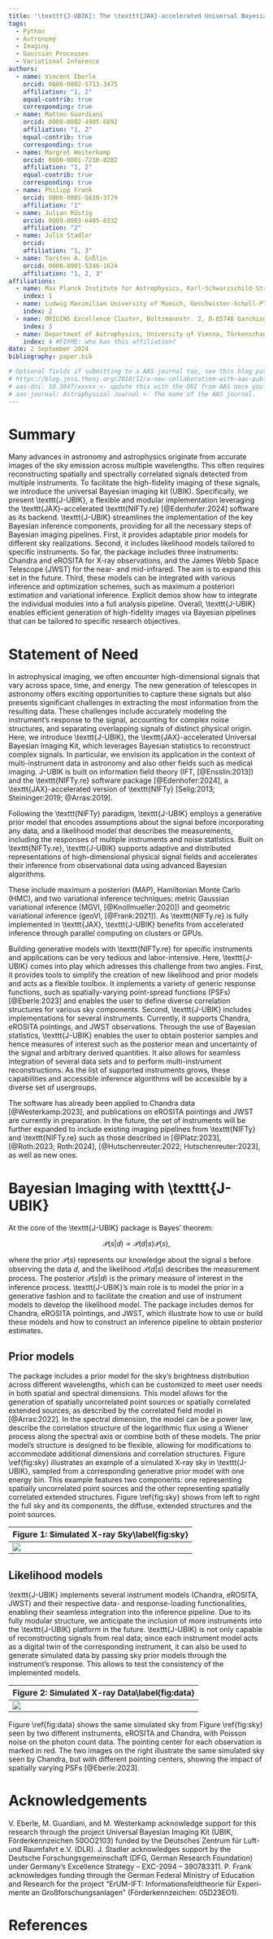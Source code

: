 ```yaml
---
title: '\texttt{J-UBIK}: The \texttt{JAX}-accelerated Universal Bayesian Imaging Kit'
tags:
  - Python
  - Astronomy
  - Imaging
  - Gaussian Processes
  - Variational Inference
authors:
  - name: Vincent Eberle
    orcid: 0000-0002-5713-3475
    affiliation: "1, 2"
    equal-contrib: true
    corresponding: true
  - name: Matteo Guardiani
    orcid: 0000-0002-4905-6692
    affiliation: "1, 2"
    equal-contrib: true
    corresponding: true
  - name: Margret Westerkamp
    orcid: 0000-0001-7218-8282
    affiliation: "1, 2"
    equal-contrib: true
    corresponding: true
  - name: Philipp Frank
    orcid: 0000-0001-5610-3779
    affiliation: "1"
  - name: Julian Rüstig
    orcid: 0009-0003-6405-8332
    affiliation: "2"
  - name: Julia Stadler
    orcid: 
    affiliation: "1, 3"
  - name: Torsten A. Enßlin
    orcid: 0000-0001-5246-1624
    affiliation: "1, 2, 3"
affiliations:
  - name: Max Planck Institute for Astrophysics, Karl-Schwarzschild-Straße 1, 85748 Garching bei München, Germany
    index: 1
  - name: Ludwig Maximilian University of Munich, Geschwister-Scholl-Platz 1, 80539 München, Germany
    index: 2
  - name: ORIGINS Excellence Cluster, Boltzmannstr. 2, D-85748 Garching, Germany
    index: 3
  - name: Department of Astrophysics, University of Vienna, Türkenschanzstraße 17, A-1180 Vienna, Austria
    index: 4 #FIXME: who has this affiliation?
date: 2 September 2024
bibliography: paper.bib

# Optional fields if submitting to a AAS journal too, see this blog post:
# https://blog.joss.theoj.org/2018/12/a-new-collaboration-with-aas-publishing
# aas-doi: 10.3847/xxxxx <- update this with the DOI from AAS once you know it.
# aas-journal: Astrophysical Journal <- The name of the AAS journal.
---
```


# Summary
Many advances in astronomy and astrophysics originate from accurate images of the sky emission across multiple wavelengths.
This often requires reconstructing spatially and spectrally correlated signals detected from multiple
instruments. To facilitate the high-fidelity imaging of these signals, we introduce the universal Bayesian 
imaging kit (UBIK). Specifically, we present \texttt{J-UBIK}, a flexible and modular implementation leveraging the \texttt{JAX}-accelerated 
\texttt{NIFTy.re} [@Edenhofer:2024] software as its backend.
\texttt{J-UBIK} streamlines the implementation of the key Bayesian inference components, providing for all the necessary steps of Bayesian imaging pipelines. 
First, it provides adaptable prior models for different sky realizations.
Second, it includes likelihood models tailored to specific instruments. So far, the package includes three instruments: Chandra and eROSITA for X-ray observations,
and the James Webb Space Telescope (JWST) for the near- and mid-infrared. The aim is to expand this set in the future.
Third, these models can be integrated with various inference and optimization schemes, such as maximum a posteriori estimation and variational inference.
Explicit demos show how to integrate the individual modules into a full analysis pipeline.
Overall, \texttt{J-UBIK} enables efficient generation of high-fidelity images via Bayesian pipelines that can be tailored to specific research objectives.

# Statement of Need
In astrophysical imaging, we often encounter high-dimensional signals that vary across space, time, and energy. 
The new generation of telescopes in astronomy offers exciting opportunities to capture these signals
but also presents significant challenges in extracting the most information from the resulting data. 
These challenges include accurately modeling the instrument’s response to the signal, 
accounting for complex noise structures, and separating overlapping signals of distinct physical origin.
Here, we introduce \texttt{J-UBIK}, the \texttt{JAX}-accelerated Universal Bayesian Imaging Kit, which leverages 
Bayesian statistics to reconstruct complex signals. In particular, we envision its application in the context of
multi-instrument data in astronomy and also other fields such as medical imaging. 
J-UBIK is built on information field theory (IFT, [@Ensslin:2013]) and the \texttt{NIFTy.re} software package
[@Edenhofer:2024], 
a \texttt{JAX}-accelerated version of \texttt{NIFTy} [Selig:2013; Steininger:2019; @Arras:2019]. 

Following the \texttt{NIFTy} paradigm, \texttt{J-UBIK} employs a generative prior model that encodes assumptions 
about the signal before incorporating any data, and a likelihood model that describes the measurements, 
including the responses of multiple instruments and noise statistics.
Built on \texttt{NIFTy.re}, \texttt{J-UBIK} supports adaptive and distributed representations of high-dimensional
physical signal fields and 
accelerates their inference from observational data using advanced Bayesian algorithms. 

These include maximum a posteriori (MAP), Hamiltonian Monte Carlo (HMC), and two variational
inference techniques: 
metric Gaussian variational inference (MGVI, [@Knollmueller:2020]) and geometric variational
inference (geoVI, [@Frank:2021]). 
As \texttt{NIFTy.re} is fully implemented in \texttt{JAX}, \texttt{J-UBIK} benefits from accelerated inference through
parallel computing on clusters or GPUs.

Building generative models with \texttt{NIFTy.re} for specific instruments and applications can be very
tedious and labor-intensive. Here, \texttt{J-UBIK} comes into play which adresses this challenge from two 
angles. First, it provides tools to simplify the creation of new likelihood and 
prior models and acts as a flexible toolbox. It implements a variety of generic
response functions, such as spatially-varying point-spread functions (PSFs) [@Eberle:2023] and 
enables the user to define diverse correlation structures for various sky components. Second, 
\texttt{J-UBIK} includes implementations for several instruments. 
Currently, it supports Chandra, eROSITA pointings, and JWST observations.
Through the use of Bayesian statistics, \texttt{J-UBIK} enables the user to obtain
posterior samples and hence measures of interest such as the posterior mean and
uncertainty of the signal and arbitrary derived quantities.
It also allows for seamless integration of several data sets and to perform
multi-instrument reconstructions.
As the list of supported instruments grows, these capabilities and accessible
inference algorithms will be accessible by a diverse set of usergroups.

The software has already been applied to Chandra data [@Westerkamp:2023], and
publications on eROSITA pointings and JWST are currently in preparation. In the
future, the set of instruments will be further expanded to include existing
imaging pipelines from \texttt{NIFTy} and \texttt{NIFTy.re} such as those described in
[@Platz:2023], [@Roth:2023; Roth:2024], [@Hutschenreuter:2022; Hutschenreuter:2023], as well as new ones.

# Bayesian Imaging with \texttt{J-UBIK}
At the core of the \texttt{J-UBIK} package is Bayes’ theorem:

$$ \mathcal{P}(s|d) \propto \mathcal{P}(d|s) \mathcal{P}(s), $$

where the prior $\mathcal{P}(s)$ represents our knowledge about the signal $s$ before 
observing the data $d$, and the likelihood $\mathcal{P}(d|s)$ describes the measurement process. 
The posterior $\mathcal{P}(s|d)$ is the primary measure 
of interest in the inference process.
\texttt{J-UBIK}’s main role is to model the prior in a generative fashion and to facilitate 
the creation and use of instrument models to develop the likelihood model. 
The package includes demos for Chandra, eROSITA pointings, and JWST, which illustrate 
how to use or build these models and how to construct an inference pipeline to obtain 
posterior estimates.

## Prior models
The package includes a prior model for the sky’s brightness distribution across different wavelengths, 
which can be customized to meet user needs in both spatial and spectral dimensions. 
This model allows for the generation of spatially 
uncorrelated point sources or spatially correlated extended sources, as described 
by the correlated field model in [@Arras:2022]. 
In the spectral dimension, the model can be a power law, describe the correlation structure of the logarithmic flux using a Wiener process along the spectral axis or combine both of these models.
The prior model’s structure is designed to be flexible, allowing for modifications to accommodate 
additional dimensions and correlation structures. Figure \ref{fig:sky} illustrates an example of 
a simulated X-ray sky in \texttt{J-UBIK}, 
sampled from a corresponding generative prior model with one energy bin.
This example features two components: 
one representing spatially uncorrelated point sources and the other representing spatially 
correlated extended structures. Figure \ref{fig:sky} shows from left to right the full sky and its
components, the diffuse, extended structures and the point sources.
                                        
| Figure 1: Simulated X-ray Sky\label{fig:sky}       |
|----------------------------------------------------|
| ![](simulated_sky.png)                             |

## Likelihood models
\texttt{J-UBIK} implements several instrument models (Chandra, eROSITA, JWST) and their respective data-
and response-loading
functionalities, enabling their seamless integration into the inference pipeline. Due to its fully
modular structure,
we anticipate the inclusion of more instruments into the \texttt{J-UBIK} platform in the future. \texttt{J-UBIK}
is not only capable of 
reconstructing signals from real data; since each instrument model acts as a digital twin of 
the corresponding 
instrument, it can also be used to generate simulated data by passing sky prior models through
the instrument’s
response. This allows to test the consistency of the implemented models.
                                        
| Figure 2: Simulated X-ray Data\label{fig:data} |
|------------------------------------------------|
| ![](simulated_data.png)                        |

Figure \ref{fig:data} shows the same simulated sky from Figure \ref{fig:sky} seen by two different instruments, eROSITA and Chandra, 
with Poisson noise on the photon count data. The pointing center for each observation is marked
in red. The two images on the right illustrate the same simulated sky seen by Chandra, but with
different pointing centers, showing the impact of spatially varying PSFs [@Eberle:2023]. 

# Acknowledgements
V. Eberle, M. Guardiani, and M. Westerkamp acknowledge support for this research through
the project Universal Bayesian Imaging Kit (UBIK, Förderkennzeichen 50OO2103) funded
by the Deutsches Zentrum für Luft- und Raumfahrt e.V. (DLR). 
J. Stadler acknowledges support by the Deutsche Forschungsgemeinschaft (DFG, German Research Foundation) 
under Germany’s Excellence Strategy – EXC-2094 – 390783311.
P. Frank acknowledges funding through the German Federal Ministry of Education
and Research for the project “ErUM-IFT: Informationsfeldtheorie für Experi-
mente an Großforschungsanlagen” (Förderkennzeichen: 05D23EO1).

# References

